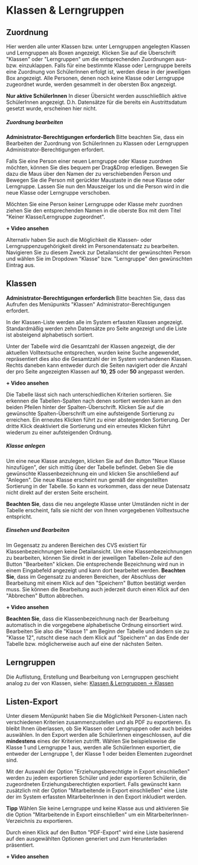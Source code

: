 # Klassen & Lerngruppen

## Zuordnung

Hier werden alle unter Klassen bzw. unter Lerngruppen angelegten Klassen und Lerngruppen als Boxen angezeigt. Klicken Sie auf die Überschrift "Klassen" oder "Lerngruppen" um die entsprechenden Zuordnungen aus- bzw. einzuklappen. Falls für eine bestimmte Klasse oder Lerngruppe bereits eine Zuordnung von SchülerInnen erfolgt ist, werden diese in der jeweiligen Box angezeigt. Alle Personen, denen noch keine Klasse oder Lerngruppe zugeordnet wurde, werden gesammelt in der obersten Box angezeigt.

<div class="callout callout--warning">
<p><strong>Nur aktive SchülerInnen</strong>
In dieser Übersicht werden ausschließlich aktive SchülerInnen angezeigt. D.h. Datensätze für die bereits ein Austrittsdatum gesetzt wurde, erscheinen hier nicht.
</p>
</div>

##### Zuordnung bearbeiten

<div class="callout callout--warning">
<p><strong>Administrator-Berechtigungen erforderlich</strong>
Bitte beachten Sie, dass ein Bearbeiten der Zuordnung von SchülerInnen zu Klassen oder Lerngruppen Administrator-Berechtigungen erfordert.
</p>
</div>

Falls Sie eine Person einer neuen Lerngruppe oder Klasse zuordnen möchten, können Sie dies bequem per Drag&Drop erledigen. Bewegen Sie dazu die Maus über den Namen der zu verschiebenden Person und Bewegen Sie die Person mit gerückter Maustaste in die neue Klasse oder Lerngruppe. Lassen Sie nun den Mauszeiger los und die Person wird in die neue Klasse oder Lerngruppe verschoben.

Möchten Sie eine Person keiner Lerngruppe oder Klasse mehr zuordnen ziehen Sie den entsprechenden Namen in die oberste Box mit dem Titel "Keiner Klasse/Lerngruppe zugeordnet".

<div class="callout callout--info">
    <p><strong class="video-collapse" style="cursor:pointer;">+ Video ansehen</strong>
    <video style="display:none;max-width:580px;" controls="controls" lazyvideo="/videos/classes_links.mp4"></video>
    </p>
</div>

Alternativ haben Sie auch die Möglichkeit die Klassen- oder Lerngruppenzugehörigkeit direkt im Personendatensatz zu bearbeiten. Navigieren Sie zu diesem Zweck zur Detailansicht der gewünschten Person und wählen Sie im Dropdown "Klasse" bzw. "Lerngruppe" den gewünschten Eintrag aus.

## Klassen

<div class="callout callout--warning">
<p><strong>Administrator-Berechtigungen erforderlich</strong>
Bitte beachten Sie, dass das Aufrufen des Menüpunkts "Klassen" Administrator-Berechtigungen erfordert.
</p>
</div>


In der Klassen-Liste werden alle im System erfassten Klassen angezeigt. Standardmäßig werden zehn Datensätze pro Seite angezeigt und die Liste ist absteigend alphabetisch sortiert.

Unter der Tabelle wird die Gesamtzahl der Klassen angezeigt, die der aktuellen Volltextsuche entsprechen, wurden keine Suche angewendet, repräsentiert dies also die Gesamtzahl der im System vorhandenen Klassen. Rechts daneben kann entweder durch die Seiten navigiert oder die Anzahl der pro Seite angezeigten Klassen auf <strong>10</strong>, <strong>25</strong> oder <strong>50</strong> angepasst werden.

<div class="callout callout--info">
    <p><strong class="video-collapse" style="cursor:pointer;">+ Video ansehen</strong>
    <video style="display:none;max-width:580px;" controls="controls" lazyvideo="/videos/classes_list.mp4"></video>
    </p>
</div>

Die Tabelle lässt sich nach unterschiedlichen Kriterien sortieren. Sie erkennen die Tabellen-Spalten nach denen sortiert werden kann an den beiden Pfeilen hinter der Spalten-Überschrift. Klicken Sie auf die gewünschte Spalten-Überschrift um eine aufsteigende Sortierung zu erreichen. Ein erneutes Klicken führt zu einer absteigenden Sortierung. Der dritte Klick deaktiviert die Sortierung und ein erneutes Klicken führt wiederum zu einer aufsteigenden Ordnung.

##### Klasse anlegen

Um eine neue Klasse anzulegen, klicken Sie auf den Button "Neue Klasse hinzufügen", der sich mittig über der Tabelle befindet. Geben Sie die gewünschte Klassenbezeichnung ein und klicken Sie anschließend auf "Anlegen". Die neue Klasse erscheint nun gemäß der eingestellten Sortierung in der Tabelle. So kann es vorkommen, dass der neue Datensatz nicht direkt auf der ersten Seite erscheint.

<strong>Beachten Sie</strong>, dass die neu angelegte Klasse unter Umständen nicht in der Tabelle erscheint, falls sie nicht der von Ihnen vorgegebenen Volltextsuche entspricht.

##### Einsehen und Bearbeiten

Im Gegensatz zu anderen Bereichen des CVS existiert für Klassenbezeichnungen keine Detailansicht. Um eine Klassenbezeichnungen zu bearbeiten, können Sie direkt in der jeweiligen Tabellen-Zeile auf den Button "Bearbeiten" klicken. Die entsprechende Bezeichnung wird nun in einem Eingabefeld angezeigt und kann dort bearbeitet werden. <strong>Beachten Sie</strong>, dass im Gegensatz zu anderen Bereichen, der Abschluss der Bearbeitung mit einem Klick auf den "Speichern" Button bestätigt werden muss. Sie können die Bearbeitung auch jederzeit durch einen Klick auf den "Abbrechen" Button abbrechen.

<div class="callout callout--info">
    <p><strong class="video-collapse" style="cursor:pointer;">+ Video ansehen</strong>
    <video style="display:none;max-width:580px;" controls="controls" lazyvideo="/videos/classes_edit.mp4"></video>
    </p>
</div>

<strong>Beachten Sie</strong>, dass die Klassenbezeichnung nach der Bearbeitung automatisch in die vorgegebene alphabetische Ordnung einsortiert wird. Bearbeiten Sie also die "Klasse 1" am Beginn der Tabelle und ändern sie zu "Klasse 12", rutscht diese nach dem Klick auf "Speichern" an das Ende der Tabelle bzw. möglicherweise auch auf eine der nächsten Seiten.

## Lerngruppen

Die Auflistung, Erstellung und Bearbeitung von Lerngruppen geschieht analog zu der von Klassen, siehe: [Klassen & Lerngruppen -> Klassen](/funktionen/#klassen)

## Listen-Export

Unter diesem Menüpunkt haben Sie die Möglichkeit Personen-Listen nach verschiedenen Kriterien zusammenzustellen und als PDF zu exportieren. Es bleibt Ihnen überlassen, ob Sie Klassen oder Lerngruppen oder auch beides auswählen. In den Export werden alle SchülerInnen eingeschlossen, auf die <strong>mindestens</strong> eines der Kriterien zutrifft. Wählen Sie beispielsweise die Klasse 1 und Lerngruppe 1 aus, werden alle SchülerInnen exportiert, die entweder der Lerngruppe 1, der Klasse 1 oder beiden Elementen zugeordnet sind.

Mit der Auswahl der Option "Erziehungsberechtigte in Export einschließen" werden zu jedem exportieren Schüler und jeder exportieren Schülerin, die zugeordneten Erziehungsberechtigten exportiert. Falls gewünscht kann zusätzlich mit der Option "Mitarbeitende in Export einschließen" eine Liste der im System erfassten MitarbeiterInnen in den Export inkludiert werden.

<div class="callout callout--success">
    <p><strong>Tipp</strong>
    Wählen Sie keine Lerngruppe und keine Klasse aus und aktivieren Sie die Option "Mitarbeitende in Export einschließen" um ein MitarbeiterInnen-Verzeichnis zu exportieren.
    </p>
</div>

Durch einen Klick auf den Button "PDF-Export" wird eine Liste basierend auf den ausgewählten Optionen generiert und zum Herunterladen präsentiert.

<div class="callout callout--info">
    <p><strong class="video-collapse" style="cursor:pointer;">+ Video ansehen</strong>
    <video style="display:none;max-width:580px;" controls="controls" lazyvideo="/videos/list_export.mp4"></video>
    </p>
</div>
